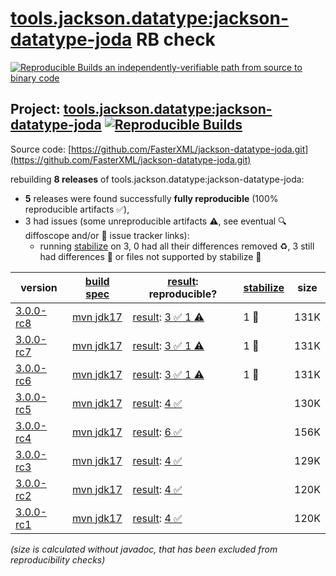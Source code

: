 [tools.jackson.datatype:jackson-datatype-joda](https://central.sonatype.com/artifact/tools.jackson.datatype/jackson-datatype-joda/versions) RB check
=======

[![Reproducible Builds](https://reproducible-builds.org/images/logos/rb.svg) an independently-verifiable path from source to binary code](https://reproducible-builds.org/)

## Project: [tools.jackson.datatype:jackson-datatype-joda](https://central.sonatype.com/artifact/tools.jackson.datatype/jackson-datatype-joda/versions) [![Reproducible Builds](https://img.shields.io/endpoint?url=https://raw.githubusercontent.com/jvm-repo-rebuild/reproducible-central/master/content/tools/jackson/datatype/jackson-datatype-joda/badge.json)](https://github.com/jvm-repo-rebuild/reproducible-central/blob/master/content/tools/jackson/datatype/jackson-datatype-joda/README.md)

Source code: [https://github.com/FasterXML/jackson-datatype-joda.git](https://github.com/FasterXML/jackson-datatype-joda.git)

rebuilding **8 releases** of tools.jackson.datatype:jackson-datatype-joda:
- **5** releases were found successfully **fully reproducible** (100% reproducible artifacts :white_check_mark:),
- 3 had issues (some unreproducible artifacts :warning:, see eventual :mag: diffoscope and/or :memo: issue tracker links):
  - running [stabilize](doc/stabilize.md) on 3, 0 had all their differences removed :recycle:, 3 still had differences :rotating_light: or files not supported by stabilize :no_entry_sign:

| version | [build spec](/BUILDSPEC.md) | [result](https://reproducible-builds.org/docs/jvm/): reproducible? | [stabilize](https://github.com/google/oss-rebuild/blob/main/cmd/stabilize/README.md) | size |
| -- | --------- | ------ | ------ | -- |
| [3.0.0-rc8](https://central.sonatype.com/artifact/tools.jackson.datatype/jackson-datatype-joda/3.0.0-rc8/pom) | [mvn jdk17](jackson-datatype-joda-3.0.0-rc8.buildspec) | [result](jackson-datatype-joda-3.0.0-rc8.buildinfo): [3 :white_check_mark:  1 :warning:](jackson-datatype-joda-3.0.0-rc8.buildcompare) | 1 :no_entry_sign: | 131K |
| [3.0.0-rc7](https://central.sonatype.com/artifact/tools.jackson.datatype/jackson-datatype-joda/3.0.0-rc7/pom) | [mvn jdk17](jackson-datatype-joda-3.0.0-rc7.buildspec) | [result](jackson-datatype-joda-3.0.0-rc7.buildinfo): [3 :white_check_mark:  1 :warning:](jackson-datatype-joda-3.0.0-rc7.buildcompare) | 1 :no_entry_sign: | 131K |
| [3.0.0-rc6](https://central.sonatype.com/artifact/tools.jackson.datatype/jackson-datatype-joda/3.0.0-rc6/pom) | [mvn jdk17](jackson-datatype-joda-3.0.0-rc6.buildspec) | [result](jackson-datatype-joda-3.0.0-rc6.buildinfo): [3 :white_check_mark:  1 :warning:](jackson-datatype-joda-3.0.0-rc6.buildcompare) | 1 :no_entry_sign: | 131K |
| [3.0.0-rc5](https://central.sonatype.com/artifact/tools.jackson.datatype/jackson-datatype-joda/3.0.0-rc5/pom) | [mvn jdk17](jackson-datatype-joda-3.0.0-rc5.buildspec) | [result](jackson-datatype-joda-3.0.0-rc5.buildinfo): [4 :white_check_mark: ](jackson-datatype-joda-3.0.0-rc5.buildcompare) | | 130K |
| [3.0.0-rc4](https://central.sonatype.com/artifact/tools.jackson.datatype/jackson-datatype-joda/3.0.0-rc4/pom) | [mvn jdk17](jackson-datatype-joda-3.0.0-rc4.buildspec) | [result](jackson-datatype-joda-3.0.0-rc4.buildinfo): [6 :white_check_mark: ](jackson-datatype-joda-3.0.0-rc4.buildcompare) | | 156K |
| [3.0.0-rc3](https://central.sonatype.com/artifact/tools.jackson.datatype/jackson-datatype-joda/3.0.0-rc3/pom) | [mvn jdk17](jackson-datatype-joda-3.0.0-rc3.buildspec) | [result](jackson-datatype-joda-3.0.0-rc3.buildinfo): [4 :white_check_mark: ](jackson-datatype-joda-3.0.0-rc3.buildcompare) | | 129K |
| [3.0.0-rc2](https://central.sonatype.com/artifact/tools.jackson.datatype/jackson-datatype-joda/3.0.0-rc2/pom) | [mvn jdk17](jackson-datatype-joda-3.0.0-rc2.buildspec) | [result](jackson-datatype-joda-3.0.0-rc2.buildinfo): [4 :white_check_mark: ](jackson-datatype-joda-3.0.0-rc2.buildcompare) | | 120K |
| [3.0.0-rc1](https://central.sonatype.com/artifact/tools.jackson.datatype/jackson-datatype-joda/3.0.0-rc1/pom) | [mvn jdk17](jackson-datatype-joda-3.0.0-rc1.buildspec) | [result](jackson-datatype-joda-3.0.0-rc1.buildinfo): [4 :white_check_mark: ](jackson-datatype-joda-3.0.0-rc1.buildcompare) | | 120K |

<i>(size is calculated without javadoc, that has been excluded from reproducibility checks)</i>

